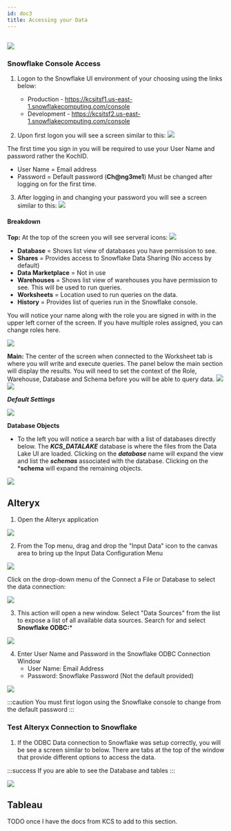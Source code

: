```yaml
---
id: doc3
title: Accessing your Data
---
```


##    ![](../static/img/Snowflake.png)


### Snowflake Console Access 

1. Logon to the Snowflake UI environment of your choosing using the links below:
    - Production - https://kcsitsf1.us-east-1.snowflakecomputing.com/console  
    - Development - https://kcsitsf2.us-east-1.snowflakecomputing.com/console 

2. Upon first logon you will see a screen similar to this:
![](../static/img/snowflakeLogon.png)

The first time you sign in you will be required to use your User Name and password rather the KochID.
- User Name = Email address
- Password = Default password (**Ch@ng3me1**) Must be changed after logging on for the first time. 

3. After logging in and changing your password you will see a screen similar to this:
![](../static/img/snowflakeFirstlogonScreen.png)

#### Breakdown

**Top:**
At the top of the screen you will see serveral icons:
![](../static/img/snowflakeTopIcons.png)
-   **Database** = Shows list view of databases you have permission to see.
-   **Shares** = Provides access to Snowflake Data Sharing (No access by default)
-   **Data Marketplace** = Not in use
-   **Warehouses** = Shows list view of warehouses you have permission to see. This will be used to run queries. 
-   **Worksheets** = Location used to run queries on the data. 
-   **History** = Provides list of queries run in the Snowflake console. 

You will notice your name along with the role you are signed in with in the upper left corner of the screen. If you have multiple roles assigned, you can change roles here. 

![](../static/img/snowflakeShowRole.png)

**Main:**
The center of the screen when connected to the Worksheet tab is where you will write and execute queries. The panel below the main section will display the results. You will need to set the context of the Role, Warehouse, Database and Schema before you will be able to query data. 
![](../static/img/snowflakeMain.png)
![](../static/img/snowflakeRunQuery.png)

***Default Settings***

![](../static/img/snowflakeDefaults.png)

**Database Objects**

- To the left you will notice a search bar with a list of databases directly below. The ***KCS_DATALAKE*** database is where the files from the Data Lake UI are loaded. Clicking on the ***database*** name will expand the view and list the ***schemas*** associated with the database. Clicking on the ***schema** will expand the remaining objects. 

![](../static/img/snowflakeDB.png)




## Alteryx

1. Open the Alteryx application 

![](../static/img/alteryx/alteryx1.png)

2. From the Top menu, drag and drop the "Input Data" icon to the canvas area to bring up the Input Data Configuration Menu

![](../static/img/alteryx/alteryx3.png)

Click on the drop-down menu of the Connect a File or Database to select the data connection:

![](../static/img/alteryx/alteryxDropdown.png)

3. This action will open a new window. Select "Data Sources" from the list to expose a list of all available data sources. Search for and select   **Snowflake ODBC:***

![](../static/img/alteryx/alteryxSnowflake.png)

4. Enter User Name and Password in the Snowflake ODBC Connection Window
    - User Name: Email Address
    - Password: Snowflake Password  (Not the default provided)

![](../static/img/alteryx/alteryxSnowflakecreds.png)


:::caution
You must first logon using the Snowflake console to change from the default password
:::

### Test Alteryx Connection to Snowflake

1. If the ODBC Data connection to Snowflake was setup correctly, you will be see a screen similar to below. There are tabs at the top of the window that provide different options to access the data. 

:::success
If you are able to see the Database and tables
:::


![](../static/img/alteryx/atleryxChooseTable.png)



## Tableau

TODO once I have the docs from KCS to add to this section. 
